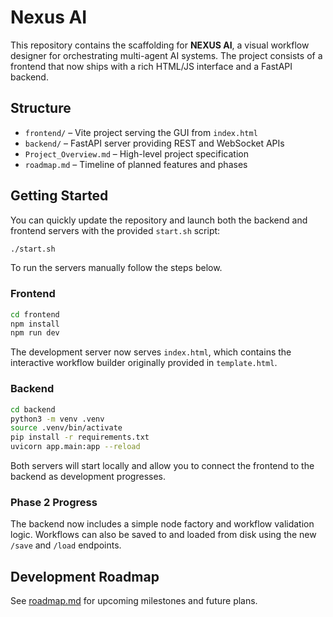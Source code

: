 # Nexus AI

This repository contains the scaffolding for **NEXUS AI**, a visual workflow designer for orchestrating multi-agent AI systems. The project consists of a frontend that now ships with a rich HTML/JS interface and a FastAPI backend.

## Structure

- `frontend/` – Vite project serving the GUI from `index.html`
- `backend/` – FastAPI server providing REST and WebSocket APIs
- `Project_Overview.md` – High-level project specification
- `roadmap.md` – Timeline of planned features and phases

## Getting Started

You can quickly update the repository and launch both the backend and
frontend servers with the provided `start.sh` script:

```bash
./start.sh
```

To run the servers manually follow the steps below.

### Frontend

```bash
cd frontend
npm install
npm run dev
```
The development server now serves `index.html`, which contains the interactive workflow builder originally provided in `template.html`.

### Backend

```bash
cd backend
python3 -m venv .venv
source .venv/bin/activate
pip install -r requirements.txt
uvicorn app.main:app --reload
```

Both servers will start locally and allow you to connect the frontend to the backend as development progresses.

### Phase 2 Progress

The backend now includes a simple node factory and workflow validation logic. Workflows can also be saved to and loaded from disk using the new `/save` and `/load` endpoints.

## Development Roadmap

See [roadmap.md](roadmap.md) for upcoming milestones and future plans.
